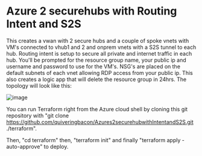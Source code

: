 # Azure 2 securehubs with Routing Intent and S2S

This creates a vwan with 2 secure hubs and a couple of spoke vnets with VM's connected to vhub1 and 2 and onprem vnets with a S2S tunnel to each hub. Routing intent is setup to secure all private and internet traffic in each hub. You'll be prompted for the resource group name, your public ip and username and password to use for the VM's. NSG's are placed on the default subnets of each vnet allowing RDP access from your public ip. This also creates a logic app that will delete the resource group in 24hrs.
The topology will look like this:

![image](https://github.com/quiveringbacon/Azure2securehubwithIntentandS2S/assets/128983862/d2044a78-766f-4d0c-a261-1574c4ee8fb7)

You can run Terraform right from the Azure cloud shell by cloning this git repository with "git clone https://github.com/quiveringbacon/Azures2securehubwithIntentandS2S.git ./terraform".

Then, "cd terraform" then, "terraform init" and finally "terraform apply -auto-approve" to deploy.
